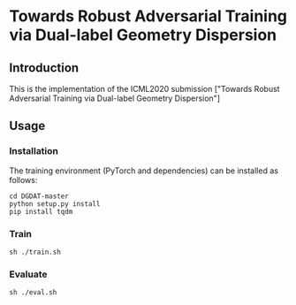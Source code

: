 # Towards Robust Adversarial Training via Dual-label Geometry Dispersion

## Introduction
This is the implementation of the
ICML2020 submission ["Towards Robust Adversarial Training via Dual-label Geometry Dispersion"]

## Usage
### Installation
The training environment (PyTorch and dependencies) can be installed as follows:
```
cd DGDAT-master
python setup.py install
pip install tqdm
```
### Train
```
sh ./train.sh
```
### Evaluate
```
sh ./eval.sh
```
